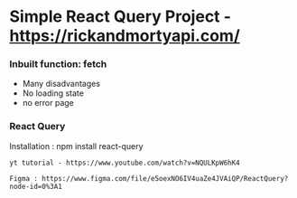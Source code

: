# Simple React Query Project - https://rickandmortyapi.com/ 

### Inbuilt function: fetch
- Many disadvantages
- No loading state
- no error page

### React Query
Installation : npm install react-query

```
yt tutorial - https://www.youtube.com/watch?v=NQULKpW6hK4
```
```
Figma : https://www.figma.com/file/e5oexNO6IV4uaZe4JVAiQP/ReactQuery?node-id=0%3A1
```